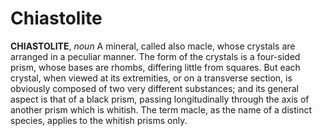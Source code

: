 # Chiastolite

**CHIASTOLITE**, _noun_ A mineral, called also macle, whose crystals are arranged in a peculiar manner. The form of the crystals is a four-sided prism, whose bases are rhombs, differing little from squares. But each crystal, when viewed at its extremities, or on a transverse section, is obviously composed of two very different substances; and its general aspect is that of a black prism, passing longitudinally through the axis of another prism which is whitish. The term macle, as the name of a distinct species, applies to the whitish prisms only.